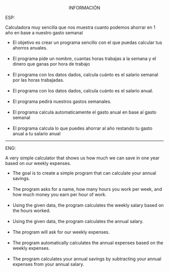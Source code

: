 <p align="center">INFORMACIÓN</p>

ESP:

Calculadora muy sencilla que nos muestra cuanto podemos ahorrar en 1 año en base a nuestro gasto semanal

<ul>
<li>El objetivo es crear un programa sencillo con el que puedas calcular
tus ahorros anuales. </li>
<br>

<li>El programa pide un nombre, cuantas horas trabajas a la semana y el dinero que ganas por hora de trabajo</li>
<br>

<li>El programa con los datos dados, calcula cuánto es el salario semanal por las horas trabajadas.</li>
<br>

<li>El programa con los datos dados, calcula cuánto es el salario anual.</li>
<br>

<li>El programa pedirá nuestros gastos semanales.</li>
<br>

<li>El programa calcula automaticamente el gasto anual en base al gasto semanal</li>
<br>

<li>El programa calcula lo que puedes ahorrar al año restando tu gasto anual a tu salario anual
</ul>

---

ENG:



A very simple calculator that shows us how much we can save in one year based on our weekly expenses.

<ul>
<li>The goal is to create a simple program that can calculate your annual savings.</li>
<br>
<li>The program asks for a name, how many hours you work per week, and how much money you earn per hour of work.</li>
<br>
<li>Using the given data, the program calculates the weekly salary based on the hours worked.</li>
<br>
<li>Using the given data, the program calculates the annual salary.</li>
<br>
<li>The program will ask for our weekly expenses.</li>
<br>
<li>The program automatically calculates the annual expenses based on the weekly expenses.</li>
<br>
<li>The program calculates your annual savings by subtracting your annual expenses from your annual salary.</li>
</ul>
